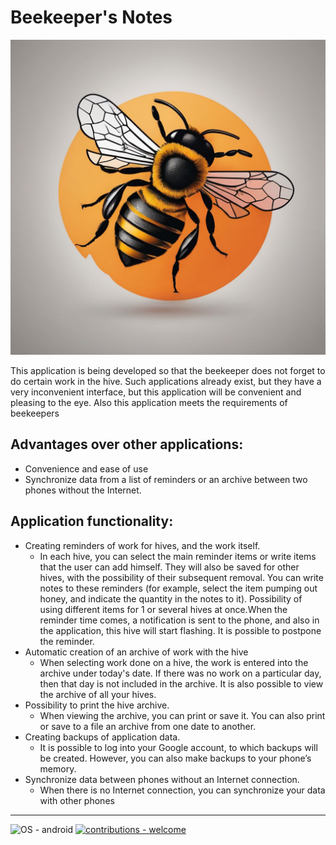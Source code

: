 # Beekeeper's Notes

![alt text](https://github.com/KpyWuTeI/Beekeeper-s-Notes/blob/main/output_1204024840_0.jpg "Logo")

This application is being developed so that the beekeeper does not forget to do certain work in the hive. Such applications already exist, but they have a very inconvenient interface, but this application will be convenient and pleasing to the eye. Also this application meets the requirements of beekeepers

## Advantages over other applications:
* Convenience and ease of use
* Synchronize data from a list of reminders or an archive between two phones without the Internet.
  
## Application functionality:
* Creating reminders of work for hives, and the work itself.
  * In each hive, you can select the main reminder items or write items that the user can add himself. They will also be saved for other hives, with the possibility of their subsequent removal. You can write notes to these reminders (for example, select the item pumping out honey, and indicate the quantity in the notes to it). Possibility of using different items for 1 or several hives at once.When the reminder time comes, a notification is sent to the phone, and also in the application, this hive will start flashing. It is possible to postpone the reminder.
* Automatic creation of an archive of work with the hive
  * When selecting work done on a hive, the work is entered into the archive under today's date. If there was no work on a particular day, then that day is not included in the archive. It is also possible to view the archive of all your hives.
* Possibility to print the hive archive.
  * When viewing the archive, you can print or save it. You can also print or save to a file an archive from one date to another.
* Creating backups of application data.
  * It is possible to log into your Google account, to which backups will be created. However, you can also make backups to your phone’s memory.
* Synchronize data between phones without an Internet connection.
  * When there is no Internet connection, you can synchronize your data with other phones
____

![OS - android](https://img.shields.io/badge/OS-android-blue?logo=android&logoColor=white)
[![contributions - welcome](https://img.shields.io/badge/contributions-KpyWuTeI-blue)](https://github.com/KpyWuTeI "Go to contributions doc")
